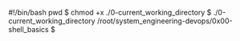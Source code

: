 #!/bin/bash
pwd
$ chmod +x ./0-current_working_directory
$ ./0-current_working_directory
/root/system_engineering-devops/0x00-shell_basics
$
